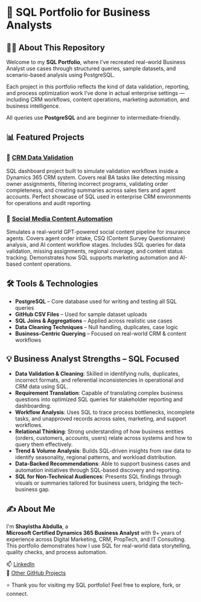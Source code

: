 # 📘 SQL Portfolio for Business Analysts

## 👩‍💻 About This Repository

Welcome to my **SQL Portfolio**, where I’ve recreated real-world Business Analyst use cases through structured queries, sample datasets, and scenario-based analysis using PostgreSQL.

Each project in this portfolio reflects the kind of data validation, reporting, and process optimization work I’ve done in actual enterprise settings — including CRM workflows, content operations, marketing automation, and business intelligence.

All queries use **PostgreSQL** and are beginner to intermediate-friendly.

## 📊 Featured Projects

### 📌 [CRM Data Validation](https://github.com/shayisthaabdulla/CRM_Data_Validation_SQL)
SQL dashboard project built to simulate validation workflows inside a Dynamics 365 CRM system. Covers real BA tasks like detecting missing owner assignments, filtering incorrect programs, validating order completeness, and creating summaries across sales tiers and agent accounts. Perfect showcase of SQL used in enterprise CRM environments for operations and audit reporting.

### 📌 [Social Media Content Automation](https://github.com/shayisthaabdulla/Social_Media_Content_Automation_SQL)
Simulates a real-world GPT-powered social content pipeline for insurance agents. Covers agent order intake, CSQ (Content Survey Questionnaire) analysis, and AI content workflow stages. Includes SQL queries for data validation, missing assignments, regional coverage, and content status tracking. Demonstrates how SQL supports marketing automation and AI-based content operations.

## 🛠 Tools & Technologies

- **PostgreSQL** – Core database used for writing and testing all SQL queries  
- **GitHub CSV Files** – Used for sample dataset uploads
- **SQL Joins & Aggregations** – Applied across realistic use cases  
- **Data Cleaning Techniques** – Null handling, duplicates, case logic  
- **Business-Centric Querying** – Focused on real-world CRM & content workflows
 
## 💡 Business Analyst Strengths – SQL Focused

- **Data Validation & Cleaning**: Skilled in identifying nulls, duplicates, incorrect formats, and referential inconsistencies in operational and CRM data using SQL.
- **Requirement Translation**: Capable of translating complex business questions into optimized SQL queries for stakeholder reporting and dashboarding.
- **Workflow Analysis**: Uses SQL to trace process bottlenecks, incomplete tasks, and unapproved records across sales, marketing, and support workflows.
- **Relational Thinking**: Strong understanding of how business entities (orders, customers, accounts, users) relate across systems and how to query them effectively.
- **Trend & Volume Analysis**: Builds SQL-driven insights from raw data to identify seasonality, regional patterns, and workload distribution.
- **Data-Backed Recommendations**: Able to support business cases and automation initiatives through SQL-based discovery and reporting.
- **SQL for Non-Technical Audiences**: Presents SQL findings through visuals or summaries tailored for business users, bridging the tech-business gap.

## ✍️ About Me

I'm **Shayistha Abdulla**, a  
**Microsoft Certified Dynamics 365 Business Analyst** with 9+ years of experience across Digital Marketing, CRM, PropTech, and IT Consulting. This portfolio demonstrates how I use SQL for real-world data storytelling, quality checks, and process automation.

📫 [LinkedIn](https://www.linkedin.com/in/shayisthaa/)  
📂 [Other GitHub Projects](https://github.com/shayisthaabdulla)  

⭐ Thank you for visiting my SQL portfolio! Feel free to explore, fork, or connect.
